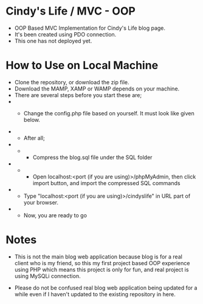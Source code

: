 # Cindy's Life / MVC - OOP
* OOP Based MVC Implementation for Cindy's Life blog page.
* It's been created using PDO connection.
* This one has not deployed yet.

# How to Use on Local Machine
* Clone the repository, or download the zip file.
* Download the MAMP, XAMP or WAMP depends on your machine.
* There are several steps before you start these are;
* * Change the config.php file based on yourself. It must look like given below.

      <?php
          define('DB_HOST', 'localhost'); // Localhost
          define('DB_USER', ''); // Your phpMyAdmin Username
          define('DB_PASS', ''); // Your phpMyAdmin password
          define('DB_NAME', 'admin'); // Exist DB in SQL folder

          define('APPROOT', dirname(dirname(__FILE__))); // Directory

          define('URLROOT', 'http://localhost:8888/cindyslife'); // Mac uses 8888 as a PORT, You need to change based on your PORT.

          define('SITENAME', "Cindy's Life"); // Website name

* * After all;
* * * Compress the blog.sql file under the SQL folder
* * * Open localhost:<port (if you are using)>/phpMyAdmin, then click import button, and import the compressed SQL commands
* * Type "localhost:<port (if you are using)>/cindyslife" in URL part of your browser.
* * Now, you are ready to go

# Notes

  * This is not the main blog web application because blog is for a real client who is my friend, so this my first project based OOP experience using PHP which means this project is only for fun, and real project is using MySQLi connection.

  * Please do not be confused real blog web application being updated for a while even if I haven't updated to the existing repository in here.
